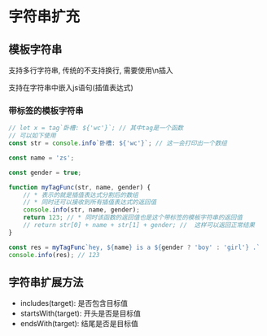 # 字符串扩充

## 模板字符串

支持多行字符串, 传统的不支持换行, 需要使用\n插入

支持在字符串中嵌入js语句(插值表达式)

### 带标签的模板字符串

```javaScript
// let x = tag`卧槽: ${'wc'}`; // 其中tag是一个函数
// 可以如下使用
const str = console.info`卧槽: ${'wc'}`; // 这一会打印出一个数组

const name = 'zs';

const gender = true;

function myTagFunc(str, name, gender) {
    // * 表示的就是插值表达式分割后的数组
    // * 同时还可以接收到所有插值表达式的返回值
    console.info(str, name, gender);
    return 123; // * 同时该函数的返回值也是这个带标签的模板字符串的返回值
    // return str[0] + name + str[1] + gender; //  这样可以返回正常结果
}

const res = myTagFunc`hey, ${name} is a ${gender ? 'boy' : 'girl'} .`
console.info(res); // 123
```

## 字符串扩展方法

+ includes(target): 是否包含目标值
+ startsWith(target): 开头是否是目标值
+ endsWith(target): 结尾是否是目标值